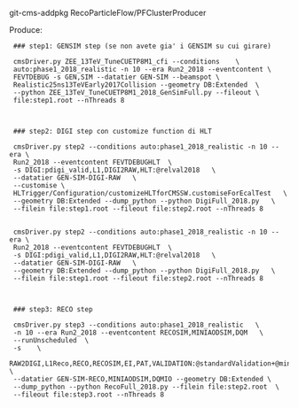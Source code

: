     
    
    
git-cms-addpkg  RecoParticleFlow/PFClusterProducer


Produce:

    
     ### step1: GENSIM step (se non avete gia' i GENSIM su cui girare)
    
     cmsDriver.py ZEE_13TeV_TuneCUETP8M1_cfi --conditions    \
     auto:phase1_2018_realistic -n 10 --era Run2_2018 --eventcontent \
     FEVTDEBUG -s GEN,SIM --datatier GEN-SIM --beamspot \
     Realistic25ns13TeVEarly2017Collision --geometry DB:Extended  \
     --python ZEE_13TeV_TuneCUETP8M1_2018_GenSimFull.py --fileout \
     file:step1.root --nThreads 8

     
     
     ### step2: DIGI step con customize function di HLT
    
     cmsDriver.py step2 --conditions auto:phase1_2018_realistic -n 10 --era \
     Run2_2018 --eventcontent FEVTDEBUGHLT  \
     -s DIGI:pdigi_valid,L1,DIGI2RAW,HLT:@relval2018   \
     --datatier GEN-SIM-DIGI-RAW   \
     --customise \
     HLTrigger/Configuration/customizeHLTforCMSSW.customiseForEcalTest   \
     --geometry DB:Extended --dump_python --python DigiFull_2018.py   \
     --filein file:step1.root --fileout file:step2.root --nThreads 8

     
     cmsDriver.py step2 --conditions auto:phase1_2018_realistic -n 10 --era \
     Run2_2018 --eventcontent FEVTDEBUGHLT  \
     -s DIGI:pdigi_valid,L1,DIGI2RAW,HLT:@relval2018   \
     --datatier GEN-SIM-DIGI-RAW   \
     --geometry DB:Extended --dump_python --python DigiFull_2018.py   \
     --filein file:step1.root --fileout file:step2.root --nThreads 8

     
     
     ### step3: RECO step
    
     cmsDriver.py step3 --conditions auto:phase1_2018_realistic   \
     -n 10 --era Run2_2018 --eventcontent RECOSIM,MINIAODSIM,DQM   \
     --runUnscheduled  \
     -s    \
     RAW2DIGI,L1Reco,RECO,RECOSIM,EI,PAT,VALIDATION:@standardValidation+@miniAODValidation,DQM:@standardDQM+@ExtraHLT+@miniAODDQM \
     --datatier GEN-SIM-RECO,MINIAODSIM,DQMIO --geometry DB:Extended \
     --dump_python --python RecoFull_2018.py --filein file:step2.root  \
     --fileout file:step3.root --nThreads 8
    
    
    